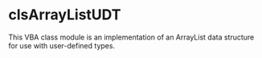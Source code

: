 # clsArrayListUDT
This VBA class module is an implementation of an ArrayList data structure for use with user-defined types.
